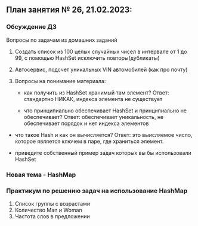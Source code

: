 ## План занятия № 26, 21.02.2023:

### Обсуждение ДЗ
Вопросы по задачам из домашних заданий
1. Cоздать список из 100 целых случайных чисел в интервале от 1 до 99, 
с помощью HashSet исключить повторы(дубликаты)

2. Автосервис, подсчет уникальных VIN автомобилей (как про почту)
 
3. Вопросы на понимание материала:
    - как получить из HashSet хранимый там элемент?
   Ответ: стандартно НИКАК, индекса элемента не существует
   
    - что принципиально обеспечивает HashSet и принципиально не обеспечивает?
   Ответ: обеспечивает уникальность, не обеспечивает порядок и нет индекса элементов
   
  - что такое Hash и как он вычисляется?
   Ответ: это выисляемое число, которое является ключем в паре, где храниться элемент.

  - приведите собственный пример задач которых вы бы использовали HashSet

### Новая тема - HashMap

### Практикум по решению задач на использование HashMap
1. Список группы с возрастами
2. Количество Мan и Woman
3. Частота слов в предложении